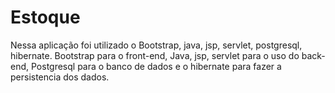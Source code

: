 # Estoque
Nessa aplicação foi utilizado o Bootstrap, java, jsp, servlet, postgresql, hibernate.
Bootstrap para o front-end,
Java, jsp, servlet para o uso do back-end,
Postgresql para o banco de dados e o hibernate para fazer a persistencia dos dados.
